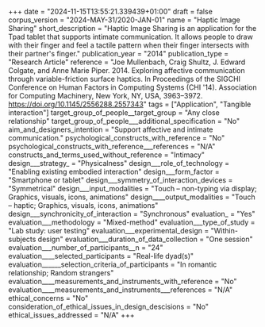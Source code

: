 +++
date = "2024-11-15T13:55:21.339439+01:00"
draft = false
corpus_version = "2024-MAY-31/2020-JAN-01"
name = "Haptic Image Sharing"
short_description = "Haptic Image Sharing is an application for the Tpad tablet that supports intimate communication. It allows people to draw with their finger and feel a tactile pattern when their finger intersects with their partner's finger."
publication_year = "2014"
publication_type = "Research Article"
reference = "Joe Mullenbach, Craig Shultz, J. Edward Colgate, and Anne Marie Piper. 2014. Exploring affective communication through variable-friction surface haptics. In Proceedings of the SIGCHI Conference on Human Factors in Computing Systems (CHI '14). Association for Computing Machinery, New York, NY, USA, 3963–3972. https://doi.org/10.1145/2556288.2557343"
tags = ["Application", "Tangible interaction"]
target_group_of_people__target_group = "Any close relationship"
target_group_of_people___additional_specification = "No"
aim_and_designers_intention = "Support affective and intimate communication."
psychological_constructs_with_reference = "No"
psychological_constructs_with_reference___references = "N/A"
constructs_and_terms_used_without_reference = "Intimacy"
design___strategy_ = "Physicalness"
design___role_of_technology = "Enabling existing embodied interaction"
design___form_factor = "Smartphone or tablet"
design___symmetry_of_interaction_devices = "Symmetrical"
design___input_modalities = "Touch – non-typing via display; Graphics, visuals, icons, animations"
design____output_modalities = "Touch – haptic; Graphics, visuals, icons, animations"
design___synchronicity_of_interaction = "Synchronous"
evaluation_ = "Yes"
evaluation___methodology = "Mixed-method"
evaluation___type_of_study = "Lab study: user testing"
evaluation___experimental_design = "Within-subjects design"
evaluation___duration_of_data_collection = "One session"
evaluation___number_of_participants__n = "24"
evaluation____selected_participants = "Real-life dyad(s)"
evaluation______selection_criteria_of_participants = "In romantic relationship; Random strangers"
evaluation____measurements_and_instruments_with_reference = "No"
evaluation____measurements_and_instruments___references = "N/A"
ethical_concerns = "No"
consideration_of_ethical_issues_in_design_descisions = "No"
ethical_issues_addressed = "N/A"
+++
